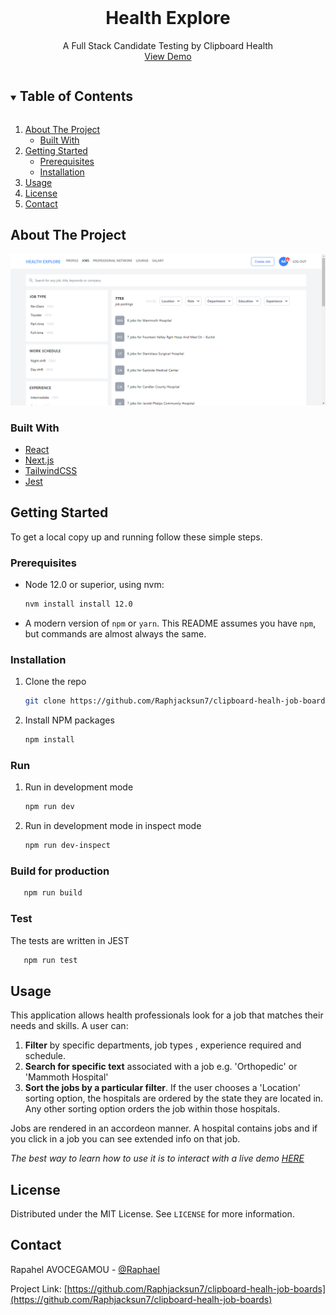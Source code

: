 <!-- PROJECT LOGO -->
<br />
<p align="center">
  <h1 align="center">Health Explore</h1>

  <p align="center">
    A Full Stack Candidate Testing by Clipboard Health
    <br />
    <a href="https://clipboard-healh-job-boards.vercel.app/">View Demo</a>
  </p>
</p>

<!-- TABLE OF CONTENTS -->
<details open="open">
  <summary><h2 style="display: inline-block">Table of Contents</h2></summary>
  <ol>
    <li>
      <a href="#about-the-project">About The Project</a>
      <ul>
        <li><a href="#built-with">Built With</a></li>
      </ul>
    </li>
    <li>
      <a href="#getting-started">Getting Started</a>
      <ul>
        <li><a href="#prerequisites">Prerequisites</a></li>
        <li><a href="#installation">Installation</a></li>
      </ul>
    </li>
    <li><a href="#usage">Usage</a></li>
    <li><a href="#license">License</a></li>
    <li><a href="#contact">Contact</a></li>
  </ol>
</details>

<!-- ABOUT THE PROJECT -->

## About The Project

![Product Name Screen Shot](screenshots/screenshot.png)

### Built With

- [React](https://reactjs.org/)
- [Next.js](https://nextjs.org/)
- [TailwindCSS](https://tailwindcss.com/)
- [Jest](https://jestjs.io/)

<!-- GETTING STARTED -->

## Getting Started

To get a local copy up and running follow these simple steps.

### Prerequisites

- Node 12.0 or superior, using nvm:
  ```sh
  nvm install install 12.0
  ```
- A modern version of `npm` or `yarn`. This README assumes you have `npm`, but commands are almost always the same.

### Installation

1. Clone the repo
   ```sh
   git clone https://github.com/Raphjacksun7/clipboard-healh-job-boards.git
   ```
2. Install NPM packages
   ```sh
   npm install
   ```

### Run

1. Run in development mode
   ```sh
   npm run dev
   ```
2. Run in development mode in inspect mode
   ```sh
   npm run dev-inspect
   ```

### Build for production

```sh
   npm run build
```

### Test

The tests are written in JEST

```sh
   npm run test
```

<!-- USAGE EXAMPLES -->

## Usage

This application allows health professionals look for a job that matches their needs and skills. A user can:

1. **Filter** by specific departments, job types , experience required and schedule.
2. **Search for specific text** associated with a job e.g. 'Orthopedic' or 'Mammoth Hospital'
3. **Sort the jobs by a particular filter**. If the user chooses a 'Location' sorting option, the hospitals are ordered by the state they are located in. Any other sorting option orders the job within those hospitals.

Jobs are rendered in an accordeon manner. A hospital contains jobs and if you click in a job you can see extended info on that job.

_The best way to learn how to use it is to interact with a live demo [HERE](https://clipboard-healh-job-boards.vercel.app/)_

<!-- LICENSE -->

## License

Distributed under the MIT License. See `LICENSE` for more information.

<!-- CONTACT -->

## Contact

Rapahel AVOCEGAMOU - [@Raphael](https://linkedin.com/in/raphael-avocegamou-b70557111)

Project Link: [https://github.com/Raphjacksun7/clipboard-healh-job-boards](https://github.com/Raphjacksun7/clipboard-healh-job-boards)
